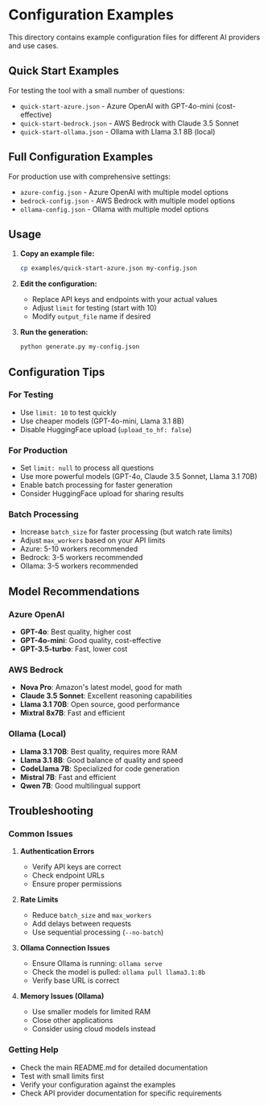 # Configuration Examples

This directory contains example configuration files for different AI providers and use cases.

## Quick Start Examples

For testing the tool with a small number of questions:

- `quick-start-azure.json` - Azure OpenAI with GPT-4o-mini (cost-effective)
- `quick-start-bedrock.json` - AWS Bedrock with Claude 3.5 Sonnet
- `quick-start-ollama.json` - Ollama with Llama 3.1 8B (local)

## Full Configuration Examples

For production use with comprehensive settings:

- `azure-config.json` - Azure OpenAI with multiple model options
- `bedrock-config.json` - AWS Bedrock with multiple model options  
- `ollama-config.json` - Ollama with multiple model options

## Usage

1. **Copy an example file:**
   ```bash
   cp examples/quick-start-azure.json my-config.json
   ```

2. **Edit the configuration:**
   - Replace API keys and endpoints with your actual values
   - Adjust `limit` for testing (start with 10)
   - Modify `output_file` name if desired

3. **Run the generation:**
   ```bash
   python generate.py my-config.json
   ```

## Configuration Tips

### For Testing
- Use `limit: 10` to test quickly
- Use cheaper models (GPT-4o-mini, Llama 3.1 8B)
- Disable HuggingFace upload (`upload_to_hf: false`)

### For Production
- Set `limit: null` to process all questions
- Use more powerful models (GPT-4o, Claude 3.5 Sonnet, Llama 3.1 70B)
- Enable batch processing for faster generation
- Consider HuggingFace upload for sharing results

### Batch Processing
- Increase `batch_size` for faster processing (but watch rate limits)
- Adjust `max_workers` based on your API limits
- Azure: 5-10 workers recommended
- Bedrock: 3-5 workers recommended  
- Ollama: 3-5 workers recommended

## Model Recommendations

### Azure OpenAI
- **GPT-4o**: Best quality, higher cost
- **GPT-4o-mini**: Good quality, cost-effective
- **GPT-3.5-turbo**: Fast, lower cost

### AWS Bedrock
- **Nova Pro**: Amazon's latest model, good for math
- **Claude 3.5 Sonnet**: Excellent reasoning capabilities
- **Llama 3.1 70B**: Open source, good performance
- **Mixtral 8x7B**: Fast and efficient

### Ollama (Local)
- **Llama 3.1 70B**: Best quality, requires more RAM
- **Llama 3.1 8B**: Good balance of quality and speed
- **CodeLlama 7B**: Specialized for code generation
- **Mistral 7B**: Fast and efficient
- **Qwen 7B**: Good multilingual support

## Troubleshooting

### Common Issues

1. **Authentication Errors**
   - Verify API keys are correct
   - Check endpoint URLs
   - Ensure proper permissions

2. **Rate Limits**
   - Reduce `batch_size` and `max_workers`
   - Add delays between requests
   - Use sequential processing (`--no-batch`)

3. **Ollama Connection Issues**
   - Ensure Ollama is running: `ollama serve`
   - Check the model is pulled: `ollama pull llama3.1:8b`
   - Verify base URL is correct

4. **Memory Issues (Ollama)**
   - Use smaller models for limited RAM
   - Close other applications
   - Consider using cloud models instead

### Getting Help

- Check the main README.md for detailed documentation
- Test with small limits first
- Verify your configuration against the examples
- Check API provider documentation for specific requirements
